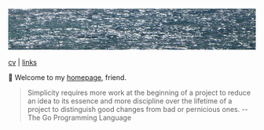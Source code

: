 ![sea](sea.jpg)

[cv](cv.md) | [links](links.md)

👋 Welcome to my [homepage](https://github.com/jreisinger/jreisinger.github.io), friend.

> Simplicity requires more work at the beginning of a project to reduce an idea to its essence and more discipline over the lifetime of a project to distinguish good changes from bad or pernicious ones. -- The Go Programming Language
